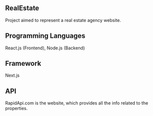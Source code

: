 ## RealEstate

Project aimed to represent a real estate agency website. 

## Programming Languages

React.js (Frontend), Node.js (Backend)

## Framework

Next.js

## API

RapidApi.com is the website, which provides all the info related  to the properties.

